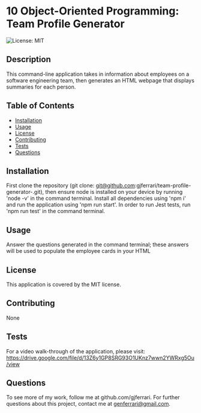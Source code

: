 # 10 Object-Oriented Programming: Team Profile Generator

![License: MIT](https://img.shields.io/badge/License-MIT-yellow.svg)

## Description

This command-line application takes in information about employees on a software engineering team, then generates an HTML webpage that displays summaries for each person.

## Table of Contents

- [Installation](#installation)
- [Usage](#usage)
- [License](#license)
- [Contributing](#contributing)
- [Tests](#tests)
- [Questions](#questions)

## Installation

First clone the repository (git clone: git@github.com:gjferrari/team-profile-generator-.git), then ensure node is installed on your device by running 'node -v' in the command terminal. Install all dependencies using 'npm i' and run the application using 'npm run start'. In order to run Jest tests, run 'npm run test' in the command terminal.

## Usage

Answer the questions generated in the command terminal; these answers will be used to populate the employee cards in your HTML

## License

This application is covered by the MIT license.

## Contributing

None

## Tests

For a video walk-through of the application, please visit: https://drive.google.com/file/d/13Z6y1GP8SRG93O1UKnz7wwn2YWRxg5Ou/view

## Questions

To see more of my work, follow me at github.com/gjferrari.
For further questions about this project, contact me at genferrari@gmail.com.
